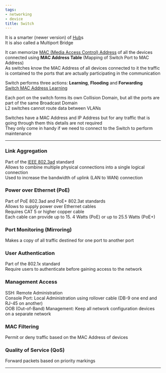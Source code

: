 ```yaml
---
tags:
- networking
- device
title: Switch
---
```


It is a smarter (newer version) of [Hub](../hub.md)s  
It is also called a Multiport Bridge

It can memorize [MAC (Media Access Control) Address](../../layer-wise-concepts/data-link-layer-concepts/mac-media-access-control-address.md) of all the devices connected using **MAC Address Table** (Mapping of Switch Port to MAC Address)  
As switches know the MAC Address of all devices connected to it the traffic is contained to the ports that are actually participating in the communication


Switch performs three actions: **Learning**, **Flooding** and **Forwarding**  
[Switch MAC Address Learning](switch-mac-address-learning.md)

Each port on the switch forms its own Collision Domain, but all the ports are part of the same Broadcast Domain  
L2 switches cannot route data between VLANs

Switches have a MAC Address and IP Address but for any traffic that is going through them this details are not required  
They only come in handy if we need to connect to the Switch to perform maintenance

---

### Link Aggregation

Part of the <u>IEEE 802.3ad</u> standard  
Allows to combine multiple physical connections into a single logical connection  
Used to increase the bandwidth of uplink (LAN to WAN) connection

### Power over Ethernet (PoE)

Part of PoE 802.3ad and PoE+ 802.3at standards  
Allows to supply power over Ethernet cables  
Requires CAT 5 or higher copper cable  
Each cable can provide up to 15. 4 Watts (PoE) or up to 25.5 Watts (PoE+)  

### Port Monitoring (Mirroring)

Makes a copy of all traffic destined for one port to another port

### User Authentication

Part of the 802.1x standard  
Require users to authenticate before gaining access to the network

### Management Access

SSH: Remote Administration  
Console Port: Local Administration using rollover cable (DB-9 one end and RJ-45 on another)  
OOB (Out-of-Band) Management: Keep all network configuration devices on a separate network

### MAC Filtering

Permit or deny traffic based on the MAC Address of devices

### Quality of Service (QoS)

Forward packets based on priority markings

---